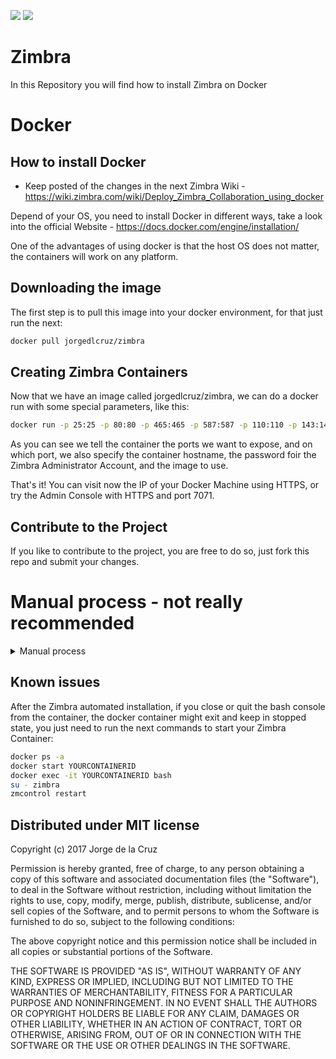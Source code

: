 [![](https://images.microbadger.com/badges/image/jorgedlcruz/zimbra.svg)](https://microbadger.com/images/jorgedlcruz/zimbra "Get your own image badge on microbadger.com")
[![](https://images.microbadger.com/badges/version/jorgedlcruz/zimbra.svg)](https://microbadger.com/images/jorgedlcruz/zimbra "Get your own version badge on microbadger.com")

# Zimbra
In this Repository you will find how to install Zimbra on Docker

# Docker
## How to install Docker
* Keep posted of the changes in the next Zimbra Wiki - https://wiki.zimbra.com/wiki/Deploy_Zimbra_Collaboration_using_docker

Depend of your OS, you need to install Docker in different ways, take a look into the official Website - https://docs.docker.com/engine/installation/

One of the advantages of using docker is that the host OS does not matter, the containers will work on any platform.

## Downloading the image
The first step is to pull this image into your docker environment, for that just run the next:
```bash
docker pull jorgedlcruz/zimbra
```

## Creating Zimbra Containers
Now that we have an image called jorgedlcruz/zimbra, we can do a docker run with some special parameters, like this:
```bash
docker run -p 25:25 -p 80:80 -p 465:465 -p 587:587 -p 110:110 -p 143:143 -p 993:993 -p 995:995 -p 443:443 -p 8080:8080 -p 8443:8443 -p 7071:7071 -p 9071:9071 -h zimbra-docker.zimbra.io --dns 127.0.0.1 --dns 8.8.8.8 -i -t -e PASSWORD=Zimbra2017 jorgedlcruz/zimbra
```
As you can see we tell the container the ports we want to expose, and on which port, we also specify the container hostname, the password foir the Zimbra Administrator Account, and the image to use.

That's it! You can visit now the IP of your Docker Machine using HTTPS, or try the Admin Console with HTTPS and port 7071.

## Contribute to the Project
If you like to contribute to the project, you are free to do so, just fork this repo and submit your changes.

# Manual process - not really recommended

<details>
  <summary>Manual process</summary>

## Creating the Zimbra Image

The content of the Dockerfile and the start.sh is based on the next Script - ZimbraEasyInstall. The Dockerfile creates a Ubuntu Server 16.04 image and install on it all the OS dependencies which Zimbra needs, then when the container is launched, automatically starts with the start.sh script which creates an autoconfig file which is injected during the zimbra Installation.

### Using git
Download from github, you will need git installed on your OS

```bash
git clone https://github.com/jorgedlcruz/zimbra-docker.git
```
### Using wget
For those who want to use wget, follow the next instructions to download the Zimbra-docker package. You might need wget and unzip installed on your OS
```bash
wget https://github.com/jorgedlcruz/zimbra-docker/archive/master.zip
unzip master.zip
```

### Build the image using the Dockerfile
The `Makefile` in the docker/ directory provides you with a convenient way to build your docker image. You will need make on your OS. Just run

```bash
cd zimbra-docker/docker
sudo make
```

The default image name is zimbra_docker.

### Deploy the Docker container
Now, to deploy the container based on the previous image. As well as publish the Zimbra Collaboration ports, the hostname and the proper DNS, as you want to use bind as a local DNS nameserver within the container, also we will send the password that we want to our Zimbra Server like admin password, mailbox, LDAP, etc.: Syntax:
```bash
docker run -p PORTS -h HOSTNAME.DOMAIN --dns DNSSERVER -i -t -e PASSWORD=YOURPASSWORD NAMEOFDOCKERIMAGE
```
Example:
```bash
docker run -p 25:25 -p 80:80 -p 465:465 -p 587:587 -p 110:110 -p 143:143 -p 993:993 -p 995:995 -p 443:443 -p 8080:8080 -p 8443:8443 -p 7071:7071 -p 9071:9071 -h zimbra-docker.zimbra.io --dns 127.0.0.1 --dns 8.8.8.8 -i -t -e PASSWORD=Zimbra2017 zimbra_docker
```
This will create the container in few seconds, and run automatically the start.sh:

* Install a DNS Server based in dnsmasq
* Configure all the DNS Server to resolve automatically internal the MX and the hostname that we define while launch the container.
* Install a fresh Zimbra Collaboration 8.7.11 within Zimbra Chat and Drive!
* Create 2 files to automate the Zimbra Collaboration installation, the keystrokes and the config.defaults.
* Launch the installation of Zimbra based only in the .install.sh -s
* Inject the config.defaults file with all the parameters that is autoconfigured with the Hostname, domain, IP, and password that you define before.

The script takes a few minutes, dependent on the your Internet Speed, and resources.

</details>

## Known issues

After the Zimbra automated installation, if you close or quit the bash console from the container, the docker container might exit and keep in stopped state, you just need to run the next commands to start your Zimbra Container:

```bash
docker ps -a 
docker start YOURCONTAINERID
docker exec -it YOURCONTAINERID bash
su - zimbra
zmcontrol restart
```

## Distributed under MIT license
Copyright (c) 2017 Jorge de la Cruz

Permission is hereby granted, free of charge, to any person obtaining a copy of this software and associated documentation files (the "Software"), to deal in the Software without restriction, including without limitation the rights to use, copy, modify, merge, publish, distribute, sublicense, and/or sell copies of the Software, and to permit persons to whom the Software is furnished to do so, subject to the following conditions:

The above copyright notice and this permission notice shall be included in all copies or substantial portions of the Software.

THE SOFTWARE IS PROVIDED "AS IS", WITHOUT WARRANTY OF ANY KIND, EXPRESS OR IMPLIED, INCLUDING BUT NOT LIMITED TO THE WARRANTIES OF MERCHANTABILITY, FITNESS FOR A PARTICULAR PURPOSE AND NONINFRINGEMENT. IN NO EVENT SHALL THE AUTHORS OR COPYRIGHT HOLDERS BE LIABLE FOR ANY CLAIM, DAMAGES OR OTHER LIABILITY, WHETHER IN AN ACTION OF CONTRACT, TORT OR OTHERWISE, ARISING FROM, OUT OF OR IN CONNECTION WITH THE SOFTWARE OR THE USE OR OTHER DEALINGS IN THE SOFTWARE.